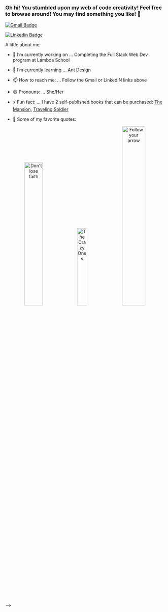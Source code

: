 ### Oh hi! You stumbled upon my web of code creativity! Feel free to browse around! You may find something you like! 👋

 [![Gmail Badge](https://img.shields.io/badge/-britneydparkerson@gmail.com-c14438?style=flat-square&logo=Gmail&logoColor=white&link=mailto:britneydparkerson@gmail.com)](mailto:britneydparkerson@gmail.com)
 
 [![Linkedin Badge](https://img.shields.io/badge/-Britney_Parkerson-teal?style=flat-square&logo=Linkedin&logoColor=white&link=https://www.linkedin.com/in/britney-parkerson/)](https://www.linkedin.com/in/britney-parkerson/)

A little about me:

- 🔭 I’m currently working on ... Completing the Full Stack Web Dev program at Lambda School
- 🌱 I’m currently learning ... Ant Design
- 📫 How to reach me: ... Follow the Gmail or LinkedIN links above
- 😄 Pronouns: ... She/Her
- ⚡ Fun fact: ... I have 2 self-published books that can be purchased: [The Mansion](https://www.amazon.com/Mansion-Pendleton-Island-Pendelton-Book-ebook/dp/B00WNDAIVI), [Traveling Soldier](https://www.amazon.com/Traveling-Soldier-Britney-Hawthorne/dp/1515019284) 

- 💬 Some of my favorite quotes: <br>
<p align="center"><img  alt="Don't lose faith" src="https://www.fearlessmotivation.com/wp-content/uploads/2017/12/steve-jobs-said-FB.jpg" width="34%" /> 
<img alt="The Crazy Ones" src="https://www.fearlessmotivation.com/wp-content/uploads/2017/06/steve-jobs-quotes-crazy.jpg" width="25%" /> 
<img alt="Follow your arrow" src="https://www.azquotes.com/picture-quotes/quote-follow-your-arrow-wherever-it-points-kacey-musgraves-64-15-26.jpg" width="38%" /></p>

-->
